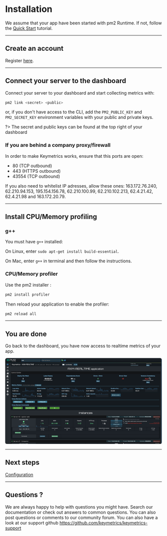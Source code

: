 # Installation

We assume that your app have been started with pm2 Runtime. If not, follow the [Quick Start](runtime/quickstart.md) tutorial.

---

## Create an account

Register [here](https://app.keymetrics.io/api/oauth/register).

---

## Connect your server to the dashboard

Connect your server to your dashboard and start collecting metrics with:

```bash
pm2 link <secret> <public>
```

or, if you don't have access to the CLI, add the `PM2_PUBLIC_KEY` and `PM2_SECRET_KEY` environment variables with your public and private keys.

?> The secret and public keys can be found at the top right of your dashboard

### If you are behind a company proxy/firewall

In order to make Keymetrics works, ensure that this ports are open:
- 80 (TCP outbound)
- 443 (HTTPS outbound)
- 43554 (TCP outbound)

If you also need to whitelist IP adresses, allow these ones:
163.172.76.240, 62.210.94.153, 195.154.156.78, 62.210.100.99, 62.210.102.213, 62.4.21.42, 62.4.21.98 and 163.172.20.79.

---

## Install CPU/Memory profiling

### g++

You must have `g++` installed:

On Linux, enter `sudo apt-get install build-essential`.

On Mac, enter `g++` in terminal and then follow the instructions.

### CPU/Memory profiler

Use the pm2 installer :

```bash
pm2 install profiler
```

Then reload your application to enable the profiler:

```bash
pm2 reload all
```

---

## You are done

Go back to the dashboard, you have now access to realtime metrics of your app.

![a unified overview](../overview/unified.png)

---

## Next steps

[Configuration](monitoring/guide/configuration.md)

---

## Questions ?

We are always happy to help with questions you might have. Search our documentation or check out answers to common questions. You can also post questions or comments to our community forum. You can also have a look at our support github https://github.com/keymetrics/keymetrics-support